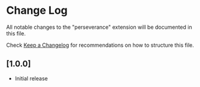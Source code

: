 # Change Log

All notable changes to the "perseverance" extension will be documented in this file.

Check [Keep a Changelog](http://keepachangelog.com/) for recommendations on how to structure this file.

## [1.0.0]

- Initial release
